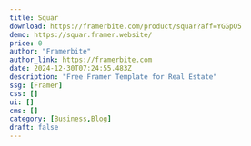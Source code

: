 ```yaml
---
title: Squar
download: https://framerbite.com/product/squar?aff=YGGpO5
demo: https://squar.framer.website/
price: 0
author: "Framerbite"
author_link: https://framerbite.com
date: 2024-12-30T07:24:55.483Z
description: "Free Framer Template for Real Estate"
ssg: [Framer]
css: []
ui: []
cms: []
category: [Business,Blog]
draft: false
---
```

